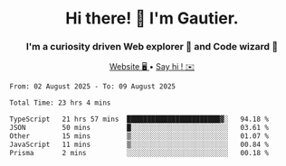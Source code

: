 <h1 align="center">Hi there! 👋 I'm Gautier.</h1>
<h3 align="center">I'm a curiosity driven Web explorer 🚀 and Code wizard 🧙</h3>

<p align="center">
  <a href="https://xisabla.github.io/">Website 🖥️ </a> •
  <a href="mailto:xisabla.dev@gmail.com">Say hi ! ✉️</a>
</p>

<!--START_SECTION:waka-->

```txt
From: 02 August 2025 - To: 09 August 2025

Total Time: 23 hrs 4 mins

TypeScript   21 hrs 57 mins  ███████████████████████▓░   94.18 %
JSON         50 mins         █░░░░░░░░░░░░░░░░░░░░░░░░   03.61 %
Other        15 mins         ▒░░░░░░░░░░░░░░░░░░░░░░░░   01.07 %
JavaScript   11 mins         ▒░░░░░░░░░░░░░░░░░░░░░░░░   00.84 %
Prisma       2 mins          ░░░░░░░░░░░░░░░░░░░░░░░░░   00.18 %
```

<!--END_SECTION:waka-->
